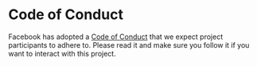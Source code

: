 # Code of Conduct
Facebook has adopted a [Code of Conduct](https://code.fb.com/codeofconduct/) that we expect project participants to adhere to. Please read it and make sure you follow it if you want to interact with this project. 
